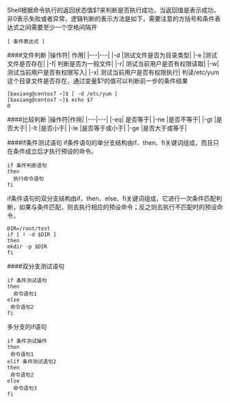 Shell根据命令执行的返回状态值$?来判断是否执行成功，当返回值是表示成功，非0表示失败或者异常，逻辑判断的表示方法是如下，需要注意的方括号和条件表达式之间需要至少一个空格间隔开
```
[ 条件表达式 ]
```
####文件判断
|操作符|	作用|
|---|---|
|-d	|测试文件是否为目录类型|
|-e	|测试文件是否存在|
|-f|	判断是否为一般文件|
|-r|	测试当前用户是否有权限读取|
|-w|	测试当前用户是否有权限写入|
|-x|	测试当前用户是否有权限执行|
判读/etc/yum这个目录文件是否存在，通过变量$?的值可以判断前一步的条件结果
```
[baxiang@centos7 ~]$ [ -d /etc/yum ]
[baxiang@centos7 ~]$ echo $?
0
```
####比较判断
|操作符|作用|
|---|---|
|-eq|	是否等于|
|-ne	|是否不等于|
|-gt	|是否大于|
|-lt	|是否小于|
|-le	|是否等于或小于|
|-ge	|是否大于或等于|

 ####if条件测试语句
if条件语句的单分支结构由if、then、fi关键词组成，而且只在条件成立后才执行预设的命令。
```
if 条件判断语句
then
  执行命令语句
fi
```
if条件语句的双分支结构由if、then、else、fi关键词组成，它进行一次条件匹配判断，如果与条件匹配，则去执行相应的预设命令；反之则去执行不匹配时的预设命令，
```
DIR=/root/test
if [ ! -d $DIR ]
then
mkdir -p $DIR
fi
```
####双分支测试语句
```
if 条件测试语句
then
  命令语句1
else
 命令语句2
fi
````
多分支的if语句
```
if 条件测试操作
then
 命令语句1
elif 条件测试语句2
then 
 命令语句2
else
  命令语句3
fi
```
